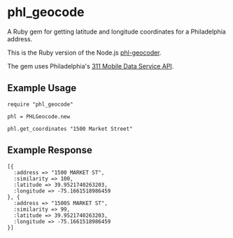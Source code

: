 # phl_geocode

A Ruby gem for getting latitude and longitude coordinates for a Philadelphia address.

This is the Ruby version of the Node.js [phl-geocoder](http://github.com/mdb/phl-geocoder).

The gem uses Philadelphia's [311 Mobile Data Service API](http://services.phila.gov/ULRS311).

## Example Usage

    require "phl_geocode"

    phl = PHLGeocode.new

    phl.get_coordinates "1500 Market Street"

## Example Response
    
    [{
      :address => "1500 MARKET ST",
      :similarity => 100,
      :latitude => 39.9521740263203,
      :longitude => -75.1661518986459
    }, {
      :address => "1500S MARKET ST",
      :similarity => 99,
      :latitude => 39.9521740263203,
      :longitude => -75.1661518986459
    }]
